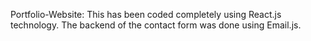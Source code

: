 Portfolio-Website:
This has been coded completely using React.js technology. The backend of the contact form was done using Email.js.
